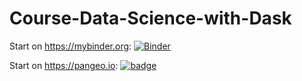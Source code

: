 # Course-Data-Science-with-Dask

Start on https://mybinder.org: [![Binder](https://mybinder.org/badge_logo.svg)](https://mybinder.org/v2/gh/mardatade/Course-Data-Science-with-Dask-env/master?urlpath=git-pull%3Frepo%3Dhttps%253A%252F%252Fgithub.com%252Fmardatade%252FCourse-Data-Science-with-Dask%26urlpath%3Dlab%252Ftree%252FCourse-Data-Science-with-Dask%252F.%252F%26branch%3Dmain)

Start on https://pangeo.io: [![badge](https://img.shields.io/static/v1.svg?logo=Jupyter&label=Pangeo+Binder&message=GCE+us-central1&color=blue)](https://binder.pangeo.io/v2/gh/mardatade/Course-Data-Science-with-Dask-env/master?urlpath=git-pull%3Frepo%3Dhttps%253A%252F%252Fgithub.com%252Fmardatade%252FCourse-Data-Science-with-Dask%26urlpath%3Dlab%252Ftree%252FCourse-Data-Science-with-Dask%252F.%252F%26branch%3Dmain)
